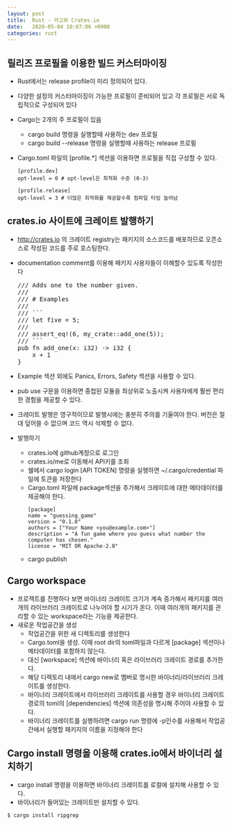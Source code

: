 ```yaml
---
layout: post
title:  Rust - 카고와 Crates.io
date:   2020-05-04 10:07:06 +0900
categories: rust
---
```


## 릴리즈 프로필을 이용한 빌드 커스터마이징
- Rust에서는 release profile이 미리 정의되어 있다.
- 다양한 설정의 커스터마이징이 가능한 프로필이 준비되어 있고 각 프로필은 서로 독립적으로 구성되어 있다
- Cargo는 2개의 주 프로필이 있음
  - cargo build 명령을 실행할때 사용하는 dev 프로필
  - cargo build --release 명령을 실행할때 사용하는 release 프로필
- Cargo.toml 파일의 [profile.*] 섹션을 이용하면 프로필을 직접 구성할 수 있다.

  ```
  [profile.dev]
  opt-level = 0 # opt-level은 최적화 수준 (0-3)

  [profile.release]
  opt-level = 3 # 더많은 최적화를 제공할수록 컴파일 타임 늘어남
  ```

## crates.io 사이트에 크레이트 발행하기
- http://crates.io 의 크레이트 registry는 패키지의 소스코드를 배포하므로 오픈소스로 작성된 코드를 주로 호스팅한다.
- documentation comment를 이용해 패키지 사용자들이 이해할수 있도록 작성한다

  <pre>
  /// Adds one to the number given.
  ///
  /// # Examples
  ///
  /// ```
  /// let five = 5;
  ///
  /// assert_eq!(6, my_crate::add_one(5));
  /// ```
  pub fn add_one(x: i32) -> i32 {
      x + 1
  }
  </pre>

- Example 섹션 외에도 Panics, Errors, Safety 섹션을 사용할 수 있다.
- pub use 구문을 이용하면 중첩된 모듈을 최상위로 노출시켜 사용자에게 훨씬 편리한 경험을 제공할 수 있다.
- 크레이트 발행은 영구적이므로 발행시에는 충분히 주의를 기울여야 한다. 버전은 절대 덮어쓸 수 없으며 코드 역시 삭제할 수 없다.
- 발행하기
  - crates.io에 github계정으로 로그인
  - crates.io/me로 이동해서 API키를 조회
  - 쉘에서 cargo login [API TOKEN] 명령을 실행하면 ~/.cargo/credential 파일에 토큰을 저장한다
  - Cargo.toml 파일에 package섹션을 추가해서 크레이트에 대한 메타데이터를 제공해야 한다.
    ```
    [package]
    name = "guessing_game"
    version = "0.1.0"
    authors = ["Your Name <you@example.com>"]
    description = "A fun game where you guess what number the computer has chosen."
    license = "MIT OR Apache-2.0"
    ```
  - cargo publish

## Cargo workspace
- 프로젝트를 진행하다 보면 바이너리 크레이트 크기가 계속 증가해서 패키지를 여러개의 라이브러리 크레이트로 나누어야 할 시기가 온다. 이때 여러개의 패키지를 관리할 수 있는 workspace라는 기능을 제공한다.
- 새로운 작업공간을 생성
  - 작업공간을 위한 새 디렉토리를 생성한다
  - Cargo.toml을 생성. 이때 root dir의 toml파일과 다르게 [package] 섹션이나 메타데이터를 포함하지 않는다.
  - 대신 [workspace] 섹션에 바이너리 혹은 라이브러리 크레이트 경로를 추가한다.
  - 해당 디렉토리 내에서 cargo new로 멤버로 명시한 바이너리/라이브러리 크레이트를 생성한다.
  - 바이너리 크레이트에서 라이브러리 크레이트를 사용할 경우 바이너리 크레이트 경로의 toml의 [dependencies] 섹션에 의존성을 명시해 주어야 사용할 수 있다.
  - 바이너리 크레이트를 실행하려면 cargo run 명령에 -p인수를 사용해서 작업공간에서 실행할 패키지의 이름을 지정해야 한다

## Cargo install 명령을 이용해 crates.io에서 바이너리 설치하기
- cargo install 명령을 이용하면 바이너리 크레이트를 로컬에 설치해 사용할 수 있다.
- 바이너리가 들어있는 크레이트만 설치할 수 있다.
```
$ cargo install ripgrep
```

